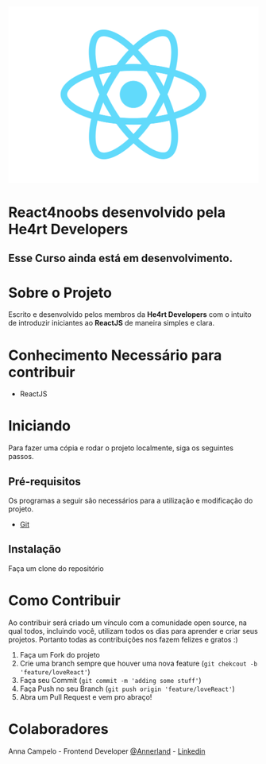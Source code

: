 ![](/assets/logo.png)

# React4noobs desenvolvido pela He4rt Developers

## Esse Curso ainda está em desenvolvimento.


# Sobre o Projeto

Escrito e desenvolvido pelos membros da **He4rt Developers** com o intuito de introduzir iniciantes ao **ReactJS** de maneira simples e clara.


# Conhecimento Necessário para contribuir

- ReactJS

# Iniciando

Para fazer uma cópia e rodar o projeto localmente, siga os seguintes passos.

## Pré-requisitos

Os programas a seguir são necessários para a utilização e modificação do projeto.

- [Git](https://git-scm.com/)

## Instalação

Faça um clone do repositório


# Como Contribuir

Ao contribuir será criado um vínculo com a comunidade open source, na qual todos, incluindo você, utilizam todos os dias para aprender e criar seus projetos. Portanto todas as contribuições nos fazem felizes e gratos :)

1. Faça um Fork do projeto
2. Crie uma branch sempre que houver uma nova feature (```git chekcout -b 'feature/loveReact'```)
3. Faça seu Commit (```git commit -m 'adding some stuff'```)
4. Faça Push no seu Branch (```git push origin 'feature/loveReact'```)
5. Abra um Pull Request e vem pro abraço!


# Colaboradores

Anna Campelo - Frontend Developer [@Annerland](https://twitter.com/Annerland) - [Linkedin](https://www.linkedin.com/in/anna-campelo-559606152/)